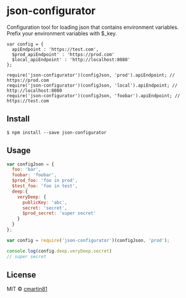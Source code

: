 # json-configurator

Configuration tool for loading json that contains environment variables.
Prefix your environment variables with $<environemnt>_key.  
```
var config = {
  apiEndpoint : 'https://test.com',
  $prod_apiEndpoint' : 'https://prod.com'
  $local_apiEndpoint' : 'http://localhost:8080'
};

require('json-configurator')(configJson, 'prod').apiEndpoint; // https://prod.com
require('json-configurator')(configJson, 'local').apiEndpoint; // http://localhost:8080
require('json-configurator')(configJson, 'foobar').apiEndpoint; // https://test.com
```


## Install

```
$ npm install --save json-configurator
```


## Usage

```js
var configJson = {
  foo: 'bar',
  foobar: 'foobar',
  $prod_foo: 'foo in prod',
  $test_foo: 'foo in test',
  deep:{
    veryDeep: {
      publicKey: 'abc',
      secret: 'secret',
      $prod_secret: 'super secret'
    }
  }
};

var config = require('json-configurator')(configJson, 'prod');

console.log(config.deep.veryDeep.secret) 
// super secret

```

## License

MIT © [cmartin81](https://github.com/cmartin81)
